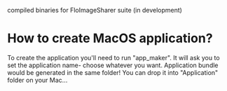compiled binaries for FloImageSharer suite (in development)

How to create MacOS application?
===============================

To create the application you'll need to run "app_maker". 
It will ask you to set the application name- choose whatever you want. 
Application bundle would be generated in the same folder!
You can drop it into "Application" folder on your Mac...
